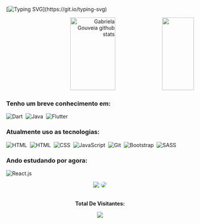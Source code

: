 [![Typing SVG](https://readme-typing-svg.herokuapp.com/?color=42BFDD&size=30&center=true&vCenter=true&width=1000&lines=Fala+dev,+Suave?;Quer+saber+um+pouco+de+mim?;Fique+a+vontade!)](https://git.io/typing-svg)

 <div align="right">  
  <img width="49%" height="195px" src="https://github-readme-stats.vercel.app/api?username=Kronov1&show_icons=true&count_private=true&hide_border=true&title_color=6320EE&icon_color=BA55D3&text_color=8075FF&bg_color=0d1117" alt="Gabriela Gouveia github stats" /> 
  <img width="41%" height="195px" src="https://github-readme-stats.vercel.app/api/top-langs/?username=kronov1&layout=compact&hide_border=true&title_color=6320EE&text_color=8075FF&bg_color=0d1117" />
</div>

 ### Tenho um breve conhecimento em:
 ![Dart](https://img.shields.io/badge/-dart-0D1117?style=for-the-badge&logo=dart&labelColor=0D1117)&nbsp;
 ![Java](https://img.shields.io/badge/-java-0D1117?style=for-the-badge&logo=oracle&labelColor=0D1117)&nbsp;
 ![Flutter](https://img.shields.io/badge/-flutter-0D1117?style=for-the-badge&logo=flutter&labelColor=0D1117)&nbsp;
 
 ### Atualmente uso as tecnologias:
![HTML]()&nbsp;
![HTML](https://img.shields.io/badge/-html-0D1117?style=for-the-badge&logo=HTML5&labelColor=0D1117)&nbsp;
![CSS](https://img.shields.io/badge/-CSS-0D1117?style=for-the-badge&logo=CSS3&logoColor=1572B6&labelColor=0D1117)&nbsp;
![JavaScript](https://img.shields.io/badge/-JavaScript-0D1117?style=for-the-badge&logo=javascript&labelColor=0D1117)&nbsp;
![Git](https://img.shields.io/badge/-git-0D1117?style=for-the-badge&logo=git&labelColor=0D1117)&nbsp;
![Bootstrap](https://img.shields.io/badge/-bootstrap-0D1117?style=for-the-badge&logo=bootstrap&labelColor=0D1117)&nbsp;
![SASS](https://img.shields.io/badge/-SASS-0D1117?style=for-the-badge&logo=SASS&labelColor=0D1117)&nbsp;

 ### Ando estudando por agora:
![React.js](https://img.shields.io/badge/-React.js-0D1117?style=for-the-badge&logo=react&labelColor=0D1117)&nbsp;

<div align="center"> 
<a href = "mailto:brunooliveira22br74@gmail.com"> <img src="https://img.shields.io/badge/-Gmail-%23333?style=for-the-badge&logo=gmail&logoColor=white" target="_blank"></a>
<a href="https://www.linkedin.com/in/bruno-gomes-30a572243" target="_blank"><img src="https://img.shields.io/badge/-LinkedIn-%230077B540?style=for-the-badge&logo=linkedin&logoColor=white" style="border-radius: 30px" target="_blank"></a> 
 </div>

 <div align="center">
<br><p align="centre"><b>Total De Visitantes:</b></p>  
<p align="center"><img align="center" src="https://profile-counter.glitch.me/{Kronov1}/count.svg" /></p> 
<br>
</div>
